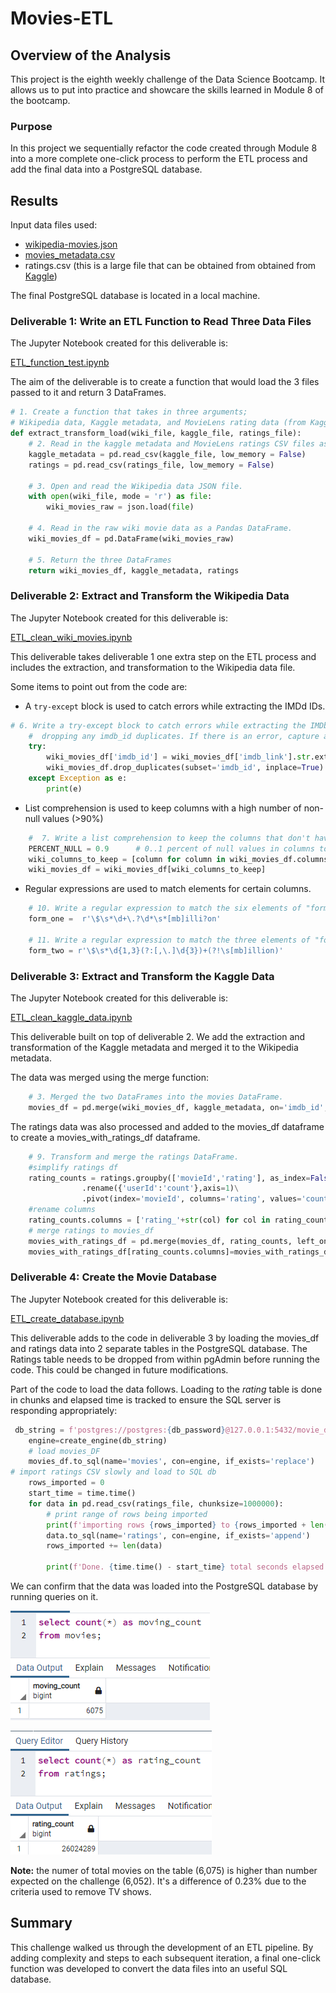 # Movies-ETL

## Overview of the Analysis

This project is the eighth weekly challenge of the Data Science Bootcamp. It allows us to put into practice and showcare the skills learned in Module 8 of the bootcamp.

### Purpose

In this project we sequentially refactor the code created through Module 8 into a more complete one-click process to perform the ETL process and add the final data into a PostgreSQL database.

## Results

Input data files used:

- [wikipedia-movies.json](./Resources/wikipedia-movies.json)
- [movies_metadata.csv](./Resources/movies_metadata.csv) 
- ratings.csv (this is a large file that can be obtained from obtained from [Kaggle](https://www.kaggle.com/rounakbanik/the-movies-dataset/download))

The final PostgreSQL database is located in a local machine.

### Deliverable 1: Write an ETL Function to Read Three Data Files 

The Jupyter Notebook created for this deliverable is:

[ETL_function_test.ipynb](./ETL_function_test.ipynb)

The aim of the deliverable is to create a function that would load the 3 files passed to it and return 3 DataFrames.

```python
# 1. Create a function that takes in three arguments;
# Wikipedia data, Kaggle metadata, and MovieLens rating data (from Kaggle)
def extract_transform_load(wiki_file, kaggle_file, ratings_file):
    # 2. Read in the kaggle metadata and MovieLens ratings CSV files as Pandas DataFrames.
    kaggle_metadata = pd.read_csv(kaggle_file, low_memory = False)
    ratings = pd.read_csv(ratings_file, low_memory = False)
    
    # 3. Open and read the Wikipedia data JSON file.
    with open(wiki_file, mode = 'r') as file:
        wiki_movies_raw = json.load(file)
    
    # 4. Read in the raw wiki movie data as a Pandas DataFrame.
    wiki_movies_df = pd.DataFrame(wiki_movies_raw)
    
    # 5. Return the three DataFrames
    return wiki_movies_df, kaggle_metadata, ratings
```

### Deliverable 2: Extract and Transform the Wikipedia Data

The Jupyter Notebook created for this deliverable is:

[ETL_clean_wiki_movies.ipynb](./ETL_clean_wiki_movies.ipynb)

This deliverable takes deliverable 1 one extra step on the ETL process and includes the extraction, and transformation to the Wikipedia data file.

Some items to point out from the code are:

- A ```try-except``` block is used to catch errors while extracting the IMDd IDs.

```python
# 6. Write a try-except block to catch errors while extracting the IMDb ID using a regular expression string and
    #  dropping any imdb_id duplicates. If there is an error, capture and print the exception.
    try:
        wiki_movies_df['imdb_id'] = wiki_movies_df['imdb_link'].str.extract(r'(tt\d{7})')
        wiki_movies_df.drop_duplicates(subset='imdb_id', inplace=True)
    except Exception as e: 
        print(e)
```
- List comprehension is used to keep columns with a high number of non-null values (>90%)

```python
    #  7. Write a list comprehension to keep the columns that don't have null values from the wiki_movies_df DataFrame.
    PERCENT_NULL = 0.9      # 0..1 percent of null values in columns to remove it
    wiki_columns_to_keep = [column for column in wiki_movies_df.columns if wiki_movies_df[column].isnull().sum() < len(wiki_movies_df)*PERCENT_NULL]
    wiki_movies_df = wiki_movies_df[wiki_columns_to_keep]
```

- Regular expressions are used to match elements for certain columns.

```python
    # 10. Write a regular expression to match the six elements of "form_one" of the box office data.
    form_one =  r'\$\s*\d+\.?\d*\s*[mb]illi?on'

    # 11. Write a regular expression to match the three elements of "form_two" of the box office data.
    form_two = r'\$\s*\d{1,3}(?:[,\.]\d{3})+(?!\s[mb]illion)'
```

### Deliverable 3: Extract and Transform the Kaggle Data

The Jupyter Notebook created for this deliverable is:

[ETL_clean_kaggle_data.ipynb](./ETL_clean_kaggle_data.ipynb)

This deliverable built on top of deliverable 2. We add the extraction and transformation of the Kaggle metadata and merged it to the Wikipedia metadata.

The data was merged using the merge function:

```python
    # 3. Merged the two DataFrames into the movies DataFrame.
    movies_df = pd.merge(wiki_movies_df, kaggle_metadata, on='imdb_id', suffixes=['_wiki','_kaggle'])
```

The ratings data was also processed and added to the movies_df dataframe to create a movies_with_ratings_df dataframe.

```python
    # 9. Transform and merge the ratings DataFrame.
    #simplify ratings df
    rating_counts = ratings.groupby(['movieId','rating'], as_index=False).count()\
                .rename({'userId':'count'},axis=1)\
                .pivot(index='movieId', columns='rating', values='count')
    #rename columns
    rating_counts.columns = ['rating_'+str(col) for col in rating_counts.columns]
    # merge ratings to movies_df
    movies_with_ratings_df = pd.merge(movies_df, rating_counts, left_on='kaggle_id', right_index=True, how='left')
    movies_with_ratings_df[rating_counts.columns]=movies_with_ratings_df[rating_counts.columns].fillna(0)
```

### Deliverable 4: Create the Movie Database

The Jupyter Notebook created for this deliverable is:

[ETL_create_database.ipynb](./ETL_create_database.ipynb)

This deliverable adds to the code in deliverable 3 by loading the movies_df and ratings data into 2 separate tables in the PostgreSQL database. The Ratings table needs to be dropped from within pgAdmin before running the code.  This could be changed in future modifications.

Part of the code to load the data follows.  Loading to the *rating* table is done in chunks and elapsed time is tracked to ensure the SQL server is responding appropriately:

```python
 db_string = f'postgres://postgres:{db_password}@127.0.0.1:5432/movie_data'
    engine=create_engine(db_string)
    # load movies_DF
    movies_df.to_sql(name='movies', con=engine, if_exists='replace')
# import ratings CSV slowly and load to SQL db
    rows_imported = 0
    start_time = time.time()
    for data in pd.read_csv(ratings_file, chunksize=1000000):
        # print range of rows being imported
        print(f'importing rows {rows_imported} to {rows_imported + len(data)}...', end='')  # do no end in new line
        data.to_sql(name='ratings', con=engine, if_exists='append')
        rows_imported += len(data)

        print(f'Done. {time.time() - start_time} total seconds elapsed.')
```

We can confirm that the data was loaded into the PostgreSQL database by running queries on it.

![Number of movies](./Resources/movies_query.png)

![Ratings count](./Resources/rating_query.png)

**Note:**  the numer of total movies on the table (6,075) is higher than number expected on the challenge (6,052). It's a difference of 0.23% due to the criteria used to remove TV shows.

## Summary

This challenge walked us through the development of an ETL pipeline. By adding complexity and steps to each subsequent iteration, a final one-click function was developed to convert the data files into an useful SQL database.
